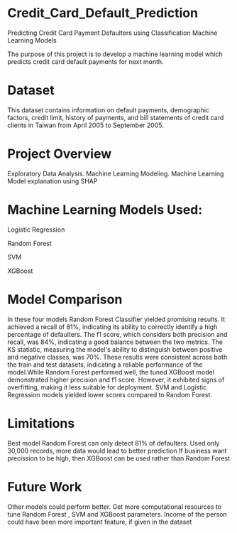 # Credit_Card_Default_Prediction
Predicting Credit Card Payment Defaulters using Classification Machine Learning Models

The purpose of this project is to develop a machine learning model which predicts credit card default payments for next month.

# Dataset
This dataset contains information on default payments, demographic factors, credit limit, history of payments, and bill statements of credit card clients in Taiwan from April 2005 to September 2005.

# Project Overview

Exploratory Data Analysis. 
Machine Learning Modeling.
Machine Learning Model explanation using SHAP

# Machine Learning Models Used:

Logistic Regression

Random Forest

SVM

XGBoost


# Model Comparison

In these four models Random Forest Classifier yielded promising results. It achieved a recall of 81%, indicating its ability to correctly identify a high percentage of defaulters. The f1 score, which considers both precision and recall, was 84%, indicating a good balance between the two metrics. The KS statistic, measuring the model's ability to distinguish between positive and negative classes, was 70%. These results were consistent across both the train and test datasets, indicating a reliable performance of the model.While Random Forest performed well, the tuned XGBoost model demonstrated higher precision and f1 score. However, it exhibited signs of overfitting, making it less suitable for deployment. SVM and Logistic Regression models yielded lower scores compared to Random Forest.


# Limitations
Best model Random Forest can only detect 81% of defaulters.
Used only 30,000 records, more data would lead to better prediction
If business want precission to be high, then XGBoost can be used rather than Random Forest


# Future Work
Other models could perform better.
Get more computational resources to tune Random Forest , SVM and XGBoost parameters.
Income of the person could have been more important feature, if given in the dataset

